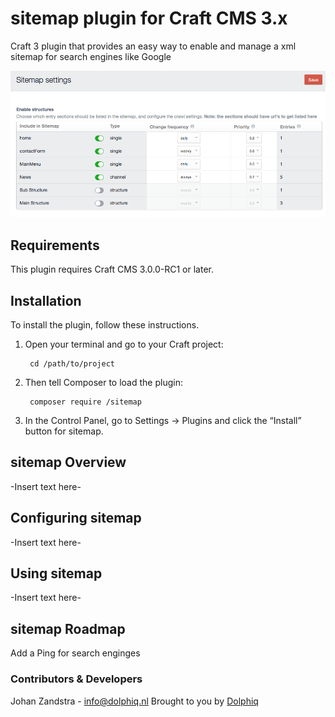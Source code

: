 # sitemap plugin for Craft CMS 3.x

Craft 3 plugin that provides an easy way to enable and manage a xml sitemap for search engines like Google

![Screenshot](resources/screenshots/screenshot1.png)

## Requirements

This plugin requires Craft CMS 3.0.0-RC1 or later.

## Installation

To install the plugin, follow these instructions.

1. Open your terminal and go to your Craft project:

        cd /path/to/project

2. Then tell Composer to load the plugin:

        composer require /sitemap

3. In the Control Panel, go to Settings → Plugins and click the “Install” button for sitemap.

## sitemap Overview

-Insert text here-

## Configuring sitemap

-Insert text here-

## Using sitemap

-Insert text here-

## sitemap Roadmap
Add a Ping for search enginges



### Contributors & Developers
Johan Zandstra - info@dolphiq.nl
Brought to you by [Dolphiq](https://dolphiq.nl)
